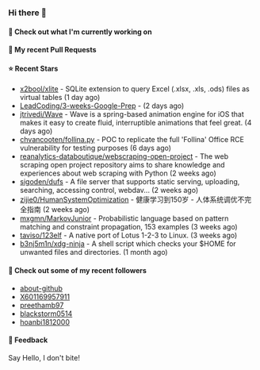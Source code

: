 ### Hi there 👋

#### 👷 Check out what I'm currently working on

#### 🔨 My recent Pull Requests


#### ⭐ Recent Stars

- [x2bool/xlite](https://github.com/x2bool/xlite) - SQLite extension to query Excel (.xlsx, .xls, .ods) files as virtual tables (1 day ago)
- [LeadCoding/3-weeks-Google-Prep](https://github.com/LeadCoding/3-weeks-Google-Prep) -  (2 days ago)
- [jtrivedi/Wave](https://github.com/jtrivedi/Wave) - Wave is a spring-based animation engine for iOS that makes it easy to create fluid, interruptible animations that feel great. (4 days ago)
- [chvancooten/follina.py](https://github.com/chvancooten/follina.py) - POC to replicate the full &#39;Follina&#39; Office RCE vulnerability for testing purposes (6 days ago)
- [reanalytics-databoutique/webscraping-open-project](https://github.com/reanalytics-databoutique/webscraping-open-project) - The web scraping open project repository aims to share knowledge and experiences about web scraping with Python (2 weeks ago)
- [sigoden/dufs](https://github.com/sigoden/dufs) - A file server that supports static serving, uploading, searching, accessing control, webdav... (2 weeks ago)
- [zijie0/HumanSystemOptimization](https://github.com/zijie0/HumanSystemOptimization) - 健康学习到150岁 - 人体系统调优不完全指南 (2 weeks ago)
- [mxgmn/MarkovJunior](https://github.com/mxgmn/MarkovJunior) - Probabilistic language based on pattern matching and constraint propagation, 153 examples (3 weeks ago)
- [taviso/123elf](https://github.com/taviso/123elf) - A native port of Lotus 1-2-3 to Linux. (3 weeks ago)
- [b3nj5m1n/xdg-ninja](https://github.com/b3nj5m1n/xdg-ninja) - A shell script which checks your $HOME for unwanted files and directories. (1 month ago)

#### 👯 Check out some of my recent followers

- [about-github](https://github.com/about-github)
- [X601169957911](https://github.com/X601169957911)
- [preethamb97](https://github.com/preethamb97)
- [blackstorm0514](https://github.com/blackstorm0514)
- [hoanbi1812000](https://github.com/hoanbi1812000)

#### 💬 Feedback

Say Hello, I don't bite!